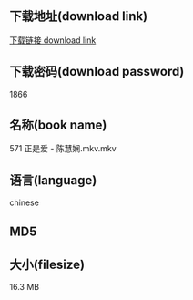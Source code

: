 ## 下载地址(download link)
[下载链接 download link](https://voluble-croquembouche-d321dc.netlify.app/?s=571+%E6%AD%A3%E6%98%AF%E7%88%B1+-+%E9%99%88%E6%85%A7%E5%A8%B4.mkv)

## 下载密码(download password)
1866

## 名称(book name)
571 正是爱 - 陈慧娴.mkv.mkv

## 语言(language)
chinese

## MD5


## 大小(filesize)
16.3 MB
